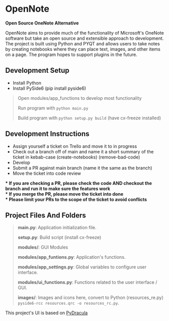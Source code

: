 # OpenNote
**Open Source OneNote Alternative**

OpenNote aims to provide much of the functionality of Microsoft's OneNote software but take an open source and extensible approach to development. The project is built using Python and PYQT and allows users to take notes by creating notebooks where they can place text, images, and other items on a page. The program hopes to support plugins in the future.

## Development Setup
- Install Python
- Install PySide6 (pip install pyside6)

> Open modules/app_functions to develop most functionality
> 
> Run program with `python main.py`
> 
> Build program with `python setup.py build` (have cx-freeze installed)

## Development Instructions
- Assign yourself a ticket on Trello and move it to in progress
- Check out a branch off of main and name it a short summary of the ticket in kebab-case (create-notebooks) (remove-bad-code)
- Develop
- Submit a PR against main branch (name it the same as the branch)
- Move the ticket into code review  
  
**\* If you are checking a PR, please check the code AND checkout the branch and run it to make sure the features work**  
**\* If you merge the PR, please move the ticket into done**   
**\* Please limit your PRs to the scope of the ticket to avoid conflicts**  


## Project Files And Folders
> **main.py**: Application initialization file.
> 
> **setup.py**: Build script (install cx-freeze)
> 
> **modules/**: GUI Modules
> 
> **modules/app_funtions.py**: Application's functions.
> 
> **modules/app_settings.py**: Global variables to configure user interface.
> 
> **modules/ui_functions.py**: Functions related to the user interface / GUI.
> 
> **images/**: Images and icons here, convert to Python (resources_re.py) ```pyside6-rcc resources.qrc -o resources_rc.py```.
  
This project's UI is based on [PyDracula](https://github.com/Wanderson-Magalhaes/Modern_GUI_PyDracula_PySide6_or_PyQt6) 



